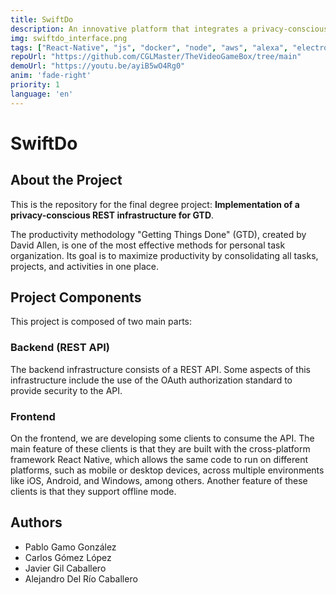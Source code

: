 ```yaml
---
title: SwiftDo
description: An innovative platform that integrates a privacy-conscious REST infrastructure to efficiently manage tasks and projects using the GTD methodology.
img: swiftdo_interface.png
tags: ["React-Native", "js", "docker", "node", "aws", "alexa", "electron", "code"]
repoUrl: "https://github.com/CGLMaster/TheVideoGameBox/tree/main"
demoUrl: "https://youtu.be/ayiB5wO4Rg0"
anim: 'fade-right'
priority: 1
language: 'en'
---
```


# SwiftDo

## About the Project

This is the repository for the final degree project: **Implementation of a privacy-conscious REST infrastructure for GTD**.

The productivity methodology "Getting Things Done" (GTD), created by David Allen, is one of the most effective methods for personal task organization. Its goal is to maximize productivity by consolidating all tasks, projects, and activities in one place.

## Project Components

This project is composed of two main parts:

### Backend (REST API)

The backend infrastructure consists of a REST API. Some aspects of this infrastructure include the use of the OAuth authorization standard to provide security to the API.

### Frontend

On the frontend, we are developing some clients to consume the API. The main feature of these clients is that they are built with the cross-platform framework React Native, which allows the same code to run on different platforms, such as mobile or desktop devices, across multiple environments like iOS, Android, and Windows, among others. Another feature of these clients is that they support offline mode.

## Authors

- Pablo Gamo González
- Carlos Gómez López
- Javier Gil Caballero
- Alejandro Del Río Caballero
